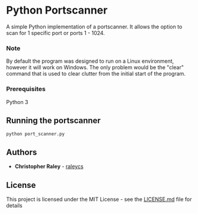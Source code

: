 # Python Portscanner

A simple Python implementation of a portscanner. It allows the option to scan for 1 specific port or ports 1 - 1024.

### Note

By default the program was designed to run on a Linux environment, however it will work on Windows.
The only problem would be the "clear" command that is used to clear clutter from the initial start of the program.

### Prerequisites

Python 3

## Running the portscanner

```
python port_scanner.py
```

## Authors

* **Christopher Raley** - [raleycs](https://github.com/raleycs)

## License

This project is licensed under the MIT License - see the [LICENSE.md](LICENSE.md) file for details
